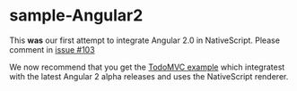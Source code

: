 # sample-Angular2
This **was** our first attempt to integrate Angular 2.0 in NativeScript. Please comment in [issue #103](https://github.com/NativeScript/NativeScript/issues/103)

We now recommend that you get the [TodoMVC example](https://github.com/NativeScript/sample-ng-todomvc) which integratest with the latest Angular 2 alpha releases and uses the NativeScript renderer.
